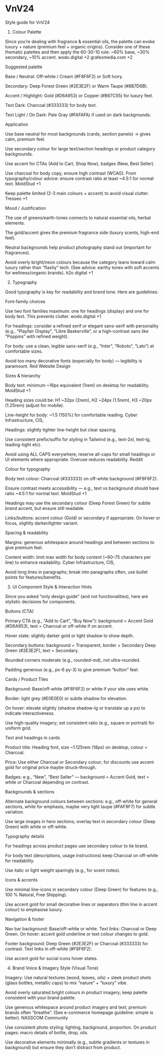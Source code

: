 # VnV24

Style guide for VnV24

1. Colour Palette

Since you’re dealing with fragrance & essential oils, the palette can evoke luxury + nature (premium feel + organic origins). Consider one of these thematic palettes and then apply the 60-30-10 rule: ~60% base, ~30% secondary, ~10% accent. 
wodo.digital
+2
grafexmedia.com
+2

Suggested palette

Base / Neutral: Off-white / Cream (#F8F6F2) or Soft Ivory.

Secondary: Deep Forest Green (#2E3E2F) or Warm Taupe (#8B7D6B).

Accent / Highlight: Gold (#D6A953) or Copper (#B67C55) for luxury feel.

Text Dark: Charcoal (#333333) for body text.

Text Light / On Dark: Pale Gray (#FAFAFA) if used on dark backgrounds.

Application

Use base neutral for most backgrounds (cards, section panels) → gives calm, premium feel.

Use secondary colour for large text/section headings or product category backgrounds.

Use accent for CTAs (Add to Cart, Shop Now), badges (New, Best Seller).

Use charcoal for body copy, ensure high contrast (WCAG). From typography/colour advice: ensure contrast ratio at least ~4.5:1 for normal text. 
MoldStud
+1

Keep palette limited (2-3 main colours + accent) to avoid visual clutter. 
Tresseo
+1

Mood / Justification

The use of greens/earth-tones connects to natural essential oils, herbal elements.

The gold/accent gives the premium fragrance side (luxury scents, high-end feel).

Neutral backgrounds help product photography stand out (important for fragrances).

Avoid overly bright/neon colours because the category leans toward calm luxury rather than “flashy” tech. (See advice: earthy tones with soft accents for wellness/organic brands). 
h2o digital
+1

2. Typography

Good typography is key for readability and brand tone. Here are guidelines:

Font-family choices

Use two font families maximum: one for headings (display) and one for body text. This prevents clutter. 
wodo.digital
+1

For headings: consider a refined serif or elegant sans-serif with personality (e.g., “Playfair Display”, “Libre Baskerville”, or a high-contrast sans like “Poppins” with refined weight).

For body: use a clean, legible sans-serif (e.g., “Inter”, “Roboto”, “Lato”) at comfortable sizes.

Avoid too many decorative fonts (especially for body) — legibility is paramount. 
Red Website Design

Sizes & hierarchy

Body text: minimum ~16px equivalent (1rem) on desktop for readability. 
MoldStud
+1

Heading sizes could be: H1 ~32px (2rem), H2 ~24px (1.5rem), H3 ~20px (1.25rem) (adjust for mobile).

Line-height for body: ~1.5 (150%) for comfortable reading. 
Cyber Infrastructure, CIS,

Headings: slightly tighter line-height but clear spacing.

Use consistent prefix/suffix for styling in Tailwind (e.g., text-2xl, text-lg, leading-tight etc).

Avoid using ALL CAPS everywhere; reserve all-caps for small headings or UI elements where appropriate. Overuse reduces readability. 
Reddit

Colour for typography

Body text colour: Charcoal (#333333) on off-white background (#F8F6F2).

Ensure contrast meets accessibility — e.g., text vs background should have ratio ~4.5:1 for normal text. 
MoldStud
+1

Headings may use the secondary colour (Deep Forest Green) for subtle brand accent, but ensure still readable.

Links/buttons: accent colour (Gold) or secondary if appropriate. On hover or focus, slightly darker/lighter variant.

Spacing & readability

Margins: generous whitespace around headings and between sections to give premium feel.

Content width: limit max width for body content (~60–75 characters per line) to enhance readability. 
Cyber Infrastructure, CIS,

Avoid long lines in paragraphs; break into paragraphs often, use bullet points for features/benefits.

3. UI Component Style & Interaction Hints

Since you asked “only design guide” (and not functionalities), here are stylistic decisions for components.

Buttons (CTA)

Primary CTA (e.g., “Add to Cart”, “Buy Now”): background = Accent Gold (#D6A953), text = Charcoal or off-white if on accent.

Hover state: slightly darker gold or light shadow to show depth.

Secondary buttons: background = Transparent, border = Secondary Deep Green (#2E3E2F), text = Secondary.

Rounded corners moderate (e.g., rounded-md), not ultra-rounded.

Padding generous (e.g., px-6 py-3) to give premium “button” feel.

Cards / Product Tiles

Background: Base/off-white (#F8F6F2) or white if your site uses white.

Border: light grey (#E0E0E0) or subtle shadow for elevation.

On hover: elevate slightly (shadow shadow-lg or translate up a px) to indicate interactiveness.

Use high-quality imagery; set consistent ratio (e.g., square or portrait) for uniform grid.

Text and headings in cards

Product title: Heading font, size ~1.125rem (18px) on desktop, colour = Charcoal.

Price: Use either Charcoal or Secondary colour; for discounts use accent gold for original price maybe struck-through.

Badges: e.g., “New”, “Best Seller” — background = Accent Gold, text = white or Charcoal depending on contrast.

Backgrounds & sections

Alternate background colours between sections: e.g., off-white for general sections, white for emphasis, maybe very light taupe (#FAF9F7) for subtle variation.

Use large images in hero sections; overlay text in secondary colour (Deep Green) with white or off-white.

Typography details

For headings across product pages use secondary colour to tie brand.

For body text (descriptions, usage instructions) keep Charcoal on off-white for readability.

Use italic or light weight sparingly (e.g., for scent notes).

Icons & accents

Use minimal line-icons in secondary colour (Deep Green) for features (e.g., 100 % Natural, Free Shipping).

Use accent gold for small decorative lines or separators (thin line in accent colour) to emphasise luxury.

Navigation & footer

Nav bar background: Base/off-white or white. Text links: Charcoal or Deep Green. On hover: accent gold underline or text colour changes to gold.

Footer background: Deep Green (#2E3E2F) or Charcoal (#333333) for contrast. Text links in off-white (#F8F6F2).

Use accent gold for social icons hover states.

4. Brand Voice & Imagery Style (Visual Tone)

Imagery: Use natural textures (wood, leaves, oils) + sleek product shots (glass bottles, metallic caps) to mix “nature” + “luxury” vibe.

Avoid overly saturated bright colours in product imagery; keep palette consistent with your brand palette.

Use generous whitespace around product imagery and text; premium brands often “breathe”. (See e-commerce homepage guideline: simple is better). 
NASSCOM Community

Use consistent photo styling: lighting, background, proportion. On product pages: macro details of bottle, drop, oils.

Use decorative elements minimally (e.g., subtle gradients or textures in background) but ensure they don’t distract from product.